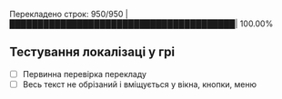 Перекладено строк: 950/950 |████████████████████████████████████████| 100.00%

## Тестування локалізаці у грі
- [ ] Первинна перевірка перекладу
- [ ] Весь текст не обрізаний і вміщується у вікна, кнопки, меню
